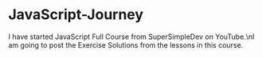 # JavaScript-Journey

I have started JavaScript Full Course from SuperSimpleDev on YouTube.\nI am going to post the Exercise Solutions from the lessons in this course.
